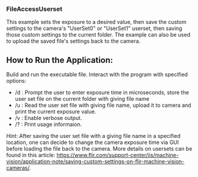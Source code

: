 ### FileAccessUserset

This example sets the exposure to a desired value, then save the custom settings to the camera's "UserSet0" or "UserSet1" userset, then saving those custom settings to the current folder.  The example can also be used to upload the saved file's settings back to the camera.

## How to Run the Application:

Build and run the executable file.  Interact with the program with specified options:
	
* /d : Prompt the user to enter exposure time in microseconds, store the user set file on the current folder with giving file name 
* /u : Read the user set file with giving file name, upload it to camera and print the current exposure value.
* /v : Enable verbose output. 
* /? : Print usage informaion. 

Hint: After saving the user set file with a giving file name in a specified location, one can decide to change the camera exposure time via GUI before loading the file back to the camera. More details on usersets can be found in this article: https://www.flir.com/support-center/iis/machine-vision/application-note/saving-custom-settings-on-flir-machine-vision-cameras/.



